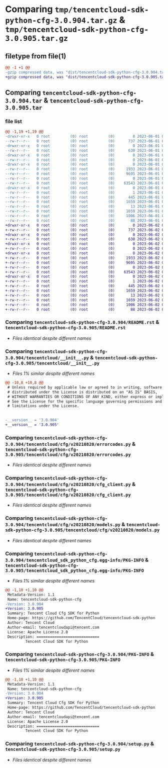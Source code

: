 # Comparing `tmp/tencentcloud-sdk-python-cfg-3.0.904.tar.gz` & `tmp/tencentcloud-sdk-python-cfg-3.0.905.tar.gz`

## filetype from file(1)

```diff
@@ -1 +1 @@
-gzip compressed data, was "dist/tencentcloud-sdk-python-cfg-3.0.904.tar", last modified: Thu Jun  1 02:29:09 2023, max compression
+gzip compressed data, was "dist/tencentcloud-sdk-python-cfg-3.0.905.tar", last modified: Fri Jun  2 00:23:24 2023, max compression
```

## Comparing `tencentcloud-sdk-python-cfg-3.0.904.tar` & `tencentcloud-sdk-python-cfg-3.0.905.tar`

### file list

```diff
@@ -1,19 +1,19 @@
-drwxr-xr-x   0 root         (0) root         (0)        0 2023-06-01 02:29:09.000000 tencentcloud-sdk-python-cfg-3.0.904/
--rw-r--r--   0 root         (0) root         (0)      737 2023-06-01 02:29:09.000000 tencentcloud-sdk-python-cfg-3.0.904/README.rst
-drwxr-xr-x   0 root         (0) root         (0)        0 2023-06-01 02:29:09.000000 tencentcloud-sdk-python-cfg-3.0.904/tencentcloud/
--rw-r--r--   0 root         (0) root         (0)      630 2023-06-01 02:29:09.000000 tencentcloud-sdk-python-cfg-3.0.904/tencentcloud/__init__.py
-drwxr-xr-x   0 root         (0) root         (0)        0 2023-06-01 02:29:09.000000 tencentcloud-sdk-python-cfg-3.0.904/tencentcloud/cfg/
--rw-r--r--   0 root         (0) root         (0)        0 2023-06-01 02:29:09.000000 tencentcloud-sdk-python-cfg-3.0.904/tencentcloud/cfg/__init__.py
-drwxr-xr-x   0 root         (0) root         (0)        0 2023-06-01 02:29:09.000000 tencentcloud-sdk-python-cfg-3.0.904/tencentcloud/cfg/v20210820/
--rw-r--r--   0 root         (0) root         (0)     1933 2023-06-01 02:29:09.000000 tencentcloud-sdk-python-cfg-3.0.904/tencentcloud/cfg/v20210820/errorcodes.py
--rw-r--r--   0 root         (0) root         (0)     9695 2023-06-01 02:29:09.000000 tencentcloud-sdk-python-cfg-3.0.904/tencentcloud/cfg/v20210820/cfg_client.py
--rw-r--r--   0 root         (0) root         (0)        0 2023-06-01 02:29:09.000000 tencentcloud-sdk-python-cfg-3.0.904/tencentcloud/cfg/v20210820/__init__.py
--rw-r--r--   0 root         (0) root         (0)    63543 2023-06-01 02:29:09.000000 tencentcloud-sdk-python-cfg-3.0.904/tencentcloud/cfg/v20210820/models.py
-drwxr-xr-x   0 root         (0) root         (0)        0 2023-06-01 02:29:09.000000 tencentcloud-sdk-python-cfg-3.0.904/tencentcloud_sdk_python_cfg.egg-info/
--rw-r--r--   0 root         (0) root         (0)        1 2023-06-01 02:29:09.000000 tencentcloud-sdk-python-cfg-3.0.904/tencentcloud_sdk_python_cfg.egg-info/dependency_links.txt
--rw-r--r--   0 root         (0) root         (0)      445 2023-06-01 02:29:09.000000 tencentcloud-sdk-python-cfg-3.0.904/tencentcloud_sdk_python_cfg.egg-info/SOURCES.txt
--rw-r--r--   0 root         (0) root         (0)     1659 2023-06-01 02:29:09.000000 tencentcloud-sdk-python-cfg-3.0.904/tencentcloud_sdk_python_cfg.egg-info/PKG-INFO
--rw-r--r--   0 root         (0) root         (0)       13 2023-06-01 02:29:09.000000 tencentcloud-sdk-python-cfg-3.0.904/tencentcloud_sdk_python_cfg.egg-info/top_level.txt
--rw-r--r--   0 root         (0) root         (0)     1659 2023-06-01 02:29:09.000000 tencentcloud-sdk-python-cfg-3.0.904/PKG-INFO
--rw-r--r--   0 root         (0) root         (0)     1006 2023-06-01 02:29:09.000000 tencentcloud-sdk-python-cfg-3.0.904/setup.py
--rw-r--r--   0 root         (0) root         (0)       88 2023-06-01 02:29:09.000000 tencentcloud-sdk-python-cfg-3.0.904/setup.cfg
+drwxr-xr-x   0 root         (0) root         (0)        0 2023-06-02 00:23:24.000000 tencentcloud-sdk-python-cfg-3.0.905/
+-rw-r--r--   0 root         (0) root         (0)      737 2023-06-02 00:23:24.000000 tencentcloud-sdk-python-cfg-3.0.905/README.rst
+drwxr-xr-x   0 root         (0) root         (0)        0 2023-06-02 00:23:24.000000 tencentcloud-sdk-python-cfg-3.0.905/tencentcloud/
+-rw-r--r--   0 root         (0) root         (0)      630 2023-06-02 00:23:24.000000 tencentcloud-sdk-python-cfg-3.0.905/tencentcloud/__init__.py
+drwxr-xr-x   0 root         (0) root         (0)        0 2023-06-02 00:23:24.000000 tencentcloud-sdk-python-cfg-3.0.905/tencentcloud/cfg/
+-rw-r--r--   0 root         (0) root         (0)        0 2023-06-02 00:23:24.000000 tencentcloud-sdk-python-cfg-3.0.905/tencentcloud/cfg/__init__.py
+drwxr-xr-x   0 root         (0) root         (0)        0 2023-06-02 00:23:24.000000 tencentcloud-sdk-python-cfg-3.0.905/tencentcloud/cfg/v20210820/
+-rw-r--r--   0 root         (0) root         (0)     1933 2023-06-02 00:23:24.000000 tencentcloud-sdk-python-cfg-3.0.905/tencentcloud/cfg/v20210820/errorcodes.py
+-rw-r--r--   0 root         (0) root         (0)     9695 2023-06-02 00:23:24.000000 tencentcloud-sdk-python-cfg-3.0.905/tencentcloud/cfg/v20210820/cfg_client.py
+-rw-r--r--   0 root         (0) root         (0)        0 2023-06-02 00:23:24.000000 tencentcloud-sdk-python-cfg-3.0.905/tencentcloud/cfg/v20210820/__init__.py
+-rw-r--r--   0 root         (0) root         (0)    63543 2023-06-02 00:23:24.000000 tencentcloud-sdk-python-cfg-3.0.905/tencentcloud/cfg/v20210820/models.py
+drwxr-xr-x   0 root         (0) root         (0)        0 2023-06-02 00:23:24.000000 tencentcloud-sdk-python-cfg-3.0.905/tencentcloud_sdk_python_cfg.egg-info/
+-rw-r--r--   0 root         (0) root         (0)        1 2023-06-02 00:23:24.000000 tencentcloud-sdk-python-cfg-3.0.905/tencentcloud_sdk_python_cfg.egg-info/dependency_links.txt
+-rw-r--r--   0 root         (0) root         (0)      445 2023-06-02 00:23:24.000000 tencentcloud-sdk-python-cfg-3.0.905/tencentcloud_sdk_python_cfg.egg-info/SOURCES.txt
+-rw-r--r--   0 root         (0) root         (0)     1659 2023-06-02 00:23:24.000000 tencentcloud-sdk-python-cfg-3.0.905/tencentcloud_sdk_python_cfg.egg-info/PKG-INFO
+-rw-r--r--   0 root         (0) root         (0)       13 2023-06-02 00:23:24.000000 tencentcloud-sdk-python-cfg-3.0.905/tencentcloud_sdk_python_cfg.egg-info/top_level.txt
+-rw-r--r--   0 root         (0) root         (0)     1659 2023-06-02 00:23:24.000000 tencentcloud-sdk-python-cfg-3.0.905/PKG-INFO
+-rw-r--r--   0 root         (0) root         (0)     1006 2023-06-02 00:23:24.000000 tencentcloud-sdk-python-cfg-3.0.905/setup.py
+-rw-r--r--   0 root         (0) root         (0)       88 2023-06-02 00:23:24.000000 tencentcloud-sdk-python-cfg-3.0.905/setup.cfg
```

### Comparing `tencentcloud-sdk-python-cfg-3.0.904/README.rst` & `tencentcloud-sdk-python-cfg-3.0.905/README.rst`

 * *Files identical despite different names*

### Comparing `tencentcloud-sdk-python-cfg-3.0.904/tencentcloud/__init__.py` & `tencentcloud-sdk-python-cfg-3.0.905/tencentcloud/__init__.py`

 * *Files 1% similar despite different names*

```diff
@@ -10,8 +10,8 @@
 # Unless required by applicable law or agreed to in writing, software
 # distributed under the License is distributed on an "AS IS" BASIS,
 # WITHOUT WARRANTIES OR CONDITIONS OF ANY KIND, either express or implied.
 # See the License for the specific language governing permissions and
 # limitations under the License.
 
 
-__version__ = '3.0.904'
+__version__ = '3.0.905'
```

### Comparing `tencentcloud-sdk-python-cfg-3.0.904/tencentcloud/cfg/v20210820/errorcodes.py` & `tencentcloud-sdk-python-cfg-3.0.905/tencentcloud/cfg/v20210820/errorcodes.py`

 * *Files identical despite different names*

### Comparing `tencentcloud-sdk-python-cfg-3.0.904/tencentcloud/cfg/v20210820/cfg_client.py` & `tencentcloud-sdk-python-cfg-3.0.905/tencentcloud/cfg/v20210820/cfg_client.py`

 * *Files identical despite different names*

### Comparing `tencentcloud-sdk-python-cfg-3.0.904/tencentcloud/cfg/v20210820/models.py` & `tencentcloud-sdk-python-cfg-3.0.905/tencentcloud/cfg/v20210820/models.py`

 * *Files identical despite different names*

### Comparing `tencentcloud-sdk-python-cfg-3.0.904/tencentcloud_sdk_python_cfg.egg-info/PKG-INFO` & `tencentcloud-sdk-python-cfg-3.0.905/tencentcloud_sdk_python_cfg.egg-info/PKG-INFO`

 * *Files 1% similar despite different names*

```diff
@@ -1,10 +1,10 @@
 Metadata-Version: 1.1
 Name: tencentcloud-sdk-python-cfg
-Version: 3.0.904
+Version: 3.0.905
 Summary: Tencent Cloud Cfg SDK for Python
 Home-page: https://github.com/TencentCloud/tencentcloud-sdk-python
 Author: Tencent Cloud
 Author-email: tencentcloudapi@tencent.com
 License: Apache License 2.0
 Description: ============================
         Tencent Cloud SDK for Python
```

### Comparing `tencentcloud-sdk-python-cfg-3.0.904/PKG-INFO` & `tencentcloud-sdk-python-cfg-3.0.905/PKG-INFO`

 * *Files 1% similar despite different names*

```diff
@@ -1,10 +1,10 @@
 Metadata-Version: 1.1
 Name: tencentcloud-sdk-python-cfg
-Version: 3.0.904
+Version: 3.0.905
 Summary: Tencent Cloud Cfg SDK for Python
 Home-page: https://github.com/TencentCloud/tencentcloud-sdk-python
 Author: Tencent Cloud
 Author-email: tencentcloudapi@tencent.com
 License: Apache License 2.0
 Description: ============================
         Tencent Cloud SDK for Python
```

### Comparing `tencentcloud-sdk-python-cfg-3.0.904/setup.py` & `tencentcloud-sdk-python-cfg-3.0.905/setup.py`

 * *Files identical despite different names*

